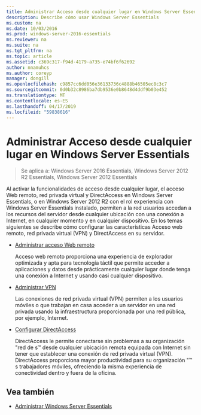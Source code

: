 ```yaml
---
title: Administrar Acceso desde cualquier lugar en Windows Server Essentials
description: Describe cómo usar Windows Server Essentials
ms.custom: na
ms.date: 10/03/2016
ms.prod: windows-server-2016-essentials
ms.reviewer: na
ms.suite: na
ms.tgt_pltfrm: na
ms.topic: article
ms.assetid: c369c317-f94d-4179-a735-e74bf6f62692
author: nnamuhcs
ms.author: coreyp
manager: dongill
ms.openlocfilehash: c9857cc6dd056e36133736c4888b46505ec8c3c7
ms.sourcegitcommit: 0d0b32c8986ba7db9536e0b8648d4ddf9b03e452
ms.translationtype: MT
ms.contentlocale: es-ES
ms.lasthandoff: 04/17/2019
ms.locfileid: "59838616"
---
```

# <a name="manage-anywhere-access-in-windows-server-essentials"></a>Administrar Acceso desde cualquier lugar en Windows Server Essentials

>Se aplica a: Windows Server 2016 Essentials, Windows Server 2012 R2 Essentials, Windows Server 2012 Essentials

Al activar la funcionalidades de acceso desde cualquier lugar, el acceso Web remoto, red privada virtual y DirectAccess en Windows Server Essentials, o en Windows Server 2012 R2 con el rol experiencia con Windows Server Essentials instalado, permiten a la red usuarios accedan a los recursos del servidor desde cualquier ubicación con una conexión a Internet, en cualquier momento y en cualquier dispositivo. En los temas siguientes se describe cómo configurar las características Acceso web remoto, red privada virtual (VPN) y DirectAccess en su servidor.  
  
-   [Administrar acceso Web remoto](Manage-Remote-Web-Access-in-Windows-Server-Essentials.md)  
  
     Acceso web remoto proporciona una experiencia de explorador optimizada y apta para tecnología táctil que permite acceder a aplicaciones y datos desde prácticamente cualquier lugar donde tenga una conexión a Internet y usando casi cualquier dispositivo.  
  
-   [Administrar VPN](Manage-VPN-in-Windows-Server-Essentials.md)  
  
     Las conexiones de red privada virtual (VPN) permiten a los usuarios móviles o que trabajan en casa acceder a un servidor en una red privada usando la infraestructura proporcionada por una red pública, por ejemplo, Internet.  
  
-   [Configurar DirectAccess](Configure-DirectAccess-in-Windows-Server-Essentials.md)  
  
     DirectAccess le permite conectarse sin problemas a su organización "red de s™ desde cualquier ubicación remota equipada con Internet sin tener que establecer una conexión de red privada virtual (VPN). DirectAccess proporciona mayor productividad para su organización "™ s trabajadores móviles, ofreciendo la misma experiencia de conectividad dentro y fuera de la oficina.  
  
## <a name="see-also"></a>Vea también  

-   [Administrar Windows Server Essentials](Manage-Windows-Server-Essentials.md)
